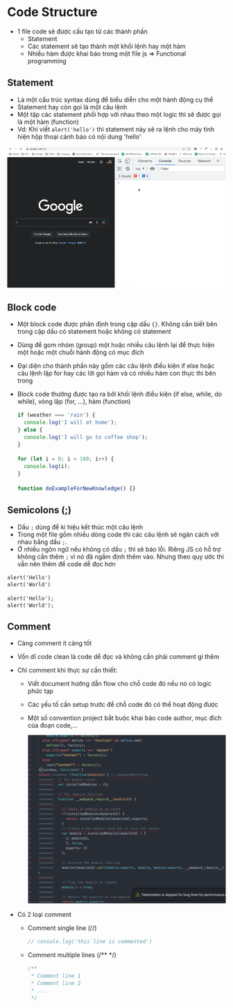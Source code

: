 # Code Structure

- 1 file code sẽ được cấu tạo từ các thành phần
  - Statement
  - Các statement sẽ tạo thành một khối lệnh hay một hàm
  - Nhiều hàm được khai báo trong một file js => Functional programming

## Statement

- Là một cấu trúc syntax dùng để biểu diễn cho một hành động cụ thể
- Statement hay còn gọi là một câu lệnh
- Một tập các statement phối hợp với nhau theo một logic thì sẽ được gọi là một hàm (function)
- Vd: Khi viết `alert('hello')` thì statement này sẽ ra lệnh cho máy tính hiện hộp thoại cảnh báo có nội dung 'hello'

![](../images/statement.gif)

## Block code

- Một block code được phân định trong cặp dấu `{}`. Không cần biết bên trong cặp dấu có statement hoặc không có statement
- Dùng để gom nhóm (group) một hoặc nhiều câu lệnh lại để thực hiện một hoặc một chuỗi hành động có mục đích
- Đại diện cho thành phần này gồm các câu lệnh điều kiện if else hoặc câu lệnh lặp for hay các lời gọi hàm và có nhiều hàm con thực thi bên trong
- Block code thường được tạo ra bởi khối lệnh điều kiện (if else, while, do while), vòng lặp (for, ...), hàm (function)

  ```js
  if (weather === 'rain') {
    console.log('I will at home');
  } else {
    console.log('I will go to coffee shop');
  }

  for (let i = 0; i < 100; i++) {
    console.log(i);
  }

  function doExampleForNewKnowledge() {}
  ```

## Semicolons (;)

- Dấu `;` dùng để kí hiệu kết thúc một câu lệnh
- Trong một file gồm nhiều dòng code thì các câu lệnh sẽ ngăn cách với nhau bằng dấu `;`.
- Ở nhiều ngôn ngữ nếu không có dấu `;` thì sẽ báo lỗi. Riêng JS có hỗ trợ không cần thêm `;` vì nó đã ngầm định thêm vào. Nhưng theo quy ước thì vẫn nên thêm để code dễ đọc hơn

```
alert('Hello')
alert('World')

alert('Hello');
alert('World');
```

## Comment

- Càng comment ít càng tốt
- Vốn dĩ code clean là code dễ đọc và không cần phải comment gì thêm
- Chỉ comment khi thực sự cần thiết:

  - Viết document hướng dẫn flow cho chỗ code đó nếu nó có logic phức tạp
  - Các yếu tố cần setup trước để chỗ code đó có thể hoạt động được
  - Một số convention project bắt buộc khai báo code author, mục đích của đoạn code,...

    ![](../images/comment-hell.png)

- Có 2 loại comment
  - Comment single line (//)
    ```js
    // console.log('this line is commented')
    ```
  - Comment multiple lines (/\*\* \*/)
    ```js
    /**
     * Comment line 1
     * Comment line 2
     * ...
     */
    ```
